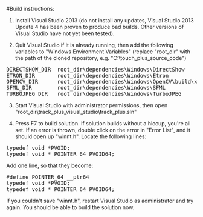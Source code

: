 #Build instructions:
1. Install Visual Studio 2013 (do not install any updates, Visual Studio 2013 Update 4 has been proven to produce bad builds. Other versions of Visual Studio have not yet been tested).

2. Quit Visual Studio if it is already running, then add the following variables to "Windows Environment Variables" (replace "root_dir" with the path of the cloned repository, e.g. "C:\touch_plus_source_code")
<pre>
DIRECTSHOW_DIR  root_dir\dependencies\Windows\DirectShow
ETRON_DIR       root_dir\dependencies\Windows\Etron
OPENCV_DIR      root_dir\dependencies\Windows\OpenCV\build\x86\vc12
SFML_DIR        root_dir\dependencies\Windows\SFML
TURBOJPEG_DIR   root_dir\dependencies\Windows\TurboJPEG
</pre>

3. Start Visual Studio with administrator permissions, then open "root_dir\track_plus_visual_studio\track_plus.sln"

4. Press F7 to build solution. If solution builds without a hiccup, you're all set. If an error is thrown, double click on the error in "Error List", and it should open up "winnt.h". Locate the following lines:
<pre>
typedef void *PVOID;
typedef void * POINTER_64 PVOID64;
</pre>
Add one line, so that they become:
<pre>
#define POINTER_64 __ptr64
typedef void *PVOID;
typedef void * POINTER_64 PVOID64;
</pre>
If you couldn't save "winnt.h", restart Visual Studio as administrator and try again. You should be able to build the solution now.
